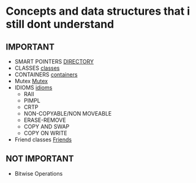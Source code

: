 # Concepts and data structures that i still dont understand
## IMPORTANT
- SMART POINTERS [DIRECTORY](./smart-pointers)
- CLASSES [classes](./classes/)
- CONTAINERS [containers](./containers/)
- Mutex [Mutex](./mutex/)
- IDIOMS [idioms](./idioms/)    
  - RAII
  - PIMPL
  - CRTP
  - NON-COPYABLE/NON MOVEABLE
  - ERASE-REMOVE
  - COPY AND SWAP
  - COPY ON WRITE
- Friend classes [Friends](./friends/)
## NOT IMPORTANT
- Bitwise Operations